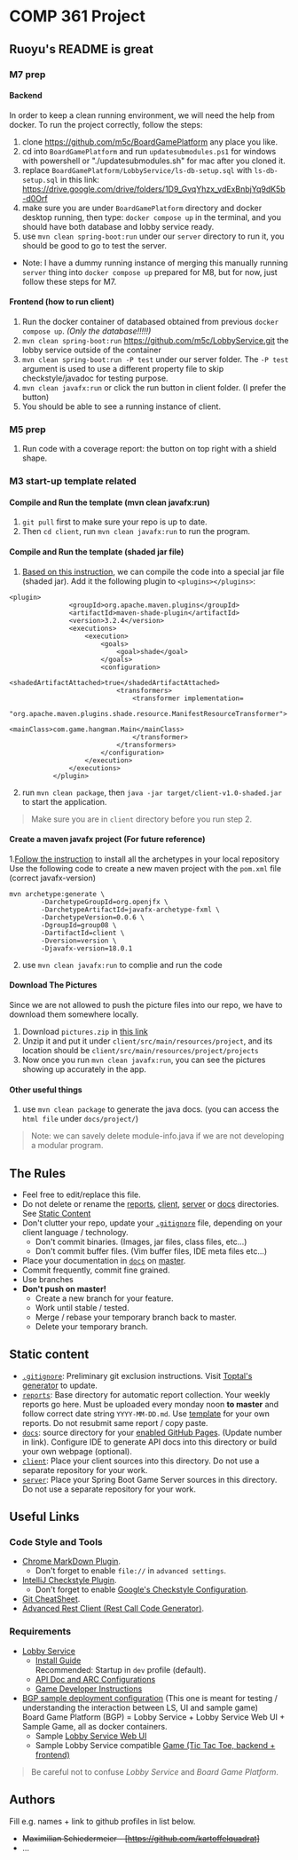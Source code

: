 # COMP 361 Project

## Ruoyu's README is great

### M7 prep
#### Backend
In order to keep a clean running environment, we will need the help from docker. To run the project correctly, follow the steps:
1. clone https://github.com/m5c/BoardGamePlatform any place you like.
2. cd into `BoardGamePlatform` and run `updatesubmodules.ps1` for windows with powershell or "./updatesubmodules.sh" for mac after you cloned it.
3. replace `BoardGamePlatform/LobbyService/ls-db-setup.sql` with `ls-db-setup.sql` in this link: https://drive.google.com/drive/folders/1D9_GvqYhzx_vdExBnbjYq9dK5b-d0Orf
4. make sure you are under `BoardGamePlatform` directory and docker desktop running, then type: `docker compose up` in the terminal, and you should have both database and lobby service ready.
5. use `mvn clean spring-boot:run` under our `server` directory to run it, you should be good to go to test the server.
- Note: I have a dummy running instance of merging this manually running `server` thing into `docker compose up` prepared for M8, but for now, just follow these steps for M7.

#### Frontend (how to run client)
1. Run the docker container of databased obtained from previous `docker compose up`. *(Only the database!!!!!)*
2. `mvn clean spring-boot:run` https://github.com/m5c/LobbyService.git the lobby service outside of the container
3. `mvn clean spring-boot:run -P test` under our server folder. The `-P test` argument is used to use a different property file to skip checkstyle/javadoc for testing purpose.
4. `mvn clean javafx:run` or click the run button in client folder. (I prefer the button)
5. You should be able to see a running instance of client.

### M5 prep
1. Run code with a coverage report: the button on top right with a shield shape.

### M3 start-up template related

#### Compile and Run the template (mvn clean javafx:run)
1. `git pull` first to make sure your repo is up to date.
2. Then `cd client`, run `mvn clean javafx:run` to run the program.

#### Compile and Run the template (shaded jar file)
1. [Based on this instruction](https://www.youtube.com/watch?v=EyYb0GmtEX4&ab_channel=Randomcode), we can compile the code into a special jar file (shaded jar). Add it the following plugin to `<plugins></plugins>`:

```
<plugin>
               <groupId>org.apache.maven.plugins</groupId>
               <artifactId>maven-shade-plugin</artifactId>
               <version>3.2.4</version>
               <executions>
                   <execution>
                       <goals>
                           <goal>shade</goal>
                       </goals>
                       <configuration>
                           <shadedArtifactAttached>true</shadedArtifactAttached>
                           <transformers>
                               <transformer implementation=
                                                    "org.apache.maven.plugins.shade.resource.ManifestResourceTransformer">
                                   <mainClass>com.game.hangman.Main</mainClass>
                               </transformer>
                           </transformers>
                       </configuration>
                   </execution>
               </executions>
           </plugin>
```
2. run `mvn clean package`, then `java -jar target/client-v1.0-shaded.jar` to start the application.

> Make sure you are in `client` directory before you run step 2.



#### Create a maven javafx project (For future reference)
1.[Follow the instruction](https://github.com/openjfx/javafx-maven-archetypes) to install all the archetypes in your local repository
Use the following code to create a new maven project with the `pom.xml` file 
(correct javafx-version)
```
mvn archetype:generate \
        -DarchetypeGroupId=org.openjfx \
        -DarchetypeArtifactId=javafx-archetype-fxml \
        -DarchetypeVersion=0.0.6 \
        -DgroupId=group08 \
        -DartifactId=client \
        -Dversion=version \
        -Djavafx-version=18.0.1
```

2. use `mvn clean javafx:run` to complie and run the code

#### Download The Pictures
Since we are not allowed to push the picture files into our repo, we have to download them somewhere locally.
1. Download `pictures.zip` in [this link](https://drive.google.com/drive/folders/1_qFamQnAU4fEEZqE0P-e6zrqeNkG2nRD)
2. Unzip it and put it under `client/src/main/resources/project`, and its location should be `client/src/main/resources/project/projects`
3. Now once you run `mvn clean javafx:run`, you can see the pictures showing up accurately in the app.

#### Other useful things
1. use `mvn clean package` to generate the java docs. (you can access the `html file` under `docs/project/`)



> Note: we can savely delete module-info.java if we are not developing a modular program.


## The Rules

 * Feel free to edit/replace this file.
 * Do not delete or rename the [reports](reports), [client](client), [server](server) or [docs](docs) directories.  
See [Static Content](#static-content)
 * Don't clutter your repo, update your [```.gitignore```](.gitignore) file, depending on your client language / technology.
    * Don't commit binaries. (Images, jar files, class files, etc...)
    * Don't commit buffer files. (Vim buffer files, IDE meta files etc...)
 * Place your documentation in [```docs```](docs) on [master](branch).
 * Commit frequently, commit fine grained.
 * Use branches
 * **Don't push on master!**
    * Create a new branch for your feature.
    * Work until stable / tested.
    * Merge / rebase your temporary branch back to master.
    * Delete your temporary branch.

## Static content

 * [```.gitignore```](.gitignore): Preliminary git exclusion instructions. Visit [Toptal's generator](https://www.toptal.com/developers/gitignore) to update.
 * [```reports```](reports): Base directory for automatic report collection. Your weekly reports go here. Must be uploaded every monday noon **to master** and follow correct date string ```YYYY-MM-DD.md```. Use [template](reports/YYYY-MM-DD.md) for your own reports. Do not resubmit same report / copy paste.
 * [```docs```](docs): source directory for your [enabled GitHub Pages](https://comp361.github.io/f2022-hexanome-00/). (Update number in link). Configure IDE to generate API docs into this directory or build your own webpage (optional).
 *  [```client```](client): Place your client sources into this directory. Do not use a separate repository for your work.
 * [```server```](server): Place your Spring Boot Game Server sources in this directory. Do not use a separate repository for your work.

## Useful Links

### Code Style and Tools

 * [Chrome MarkDown Plugin](https://chrome.google.com/webstore/detail/markdown-viewer/ckkdlimhmcjmikdlpkmbgfkaikojcbjk?hl=en).
    * Don't forget to enable ```file://``` in ```advanced settings```.
 * [IntelliJ Checkstyle Plugin](https://plugins.jetbrains.com/plugin/1065-checkstyle-idea).
    * Don't forget to enable [Google's Checkstyle Configuration](https://raw.githubusercontent.com/checkstyle/checkstyle/master/src/main/resources/google_checks.xml).
 * [Git CheatSheet](git-cheatsheet.md).
 * [Advanced Rest Client (Rest Call Code Generator)](https://docs.advancedrestclient.com/installation).

### Requirements

 * [Lobby Service](https://github.com/kartoffelquadrat/LobbyService)
    * [Install Guide](https://github.com/kartoffelquadrat/LobbyService/blob/master/markdown/build-deploy.md)  
Recommended: Startup in ```dev``` profile (default).
    * [API Doc and ARC Configurations](https://github.com/kartoffelquadrat/LobbyService/blob/master/markdown/api.md)
    * [Game Developer Instructions](https://github.com/kartoffelquadrat/LobbyService/blob/master/markdown/game-dev.md)
 * [BGP sample deployment configuration](https://github.com/kartoffelquadrat/BoardGamePlatform) (This one is meant for testing / understanding the interaction between LS, UI and sample game)  
Board Game Platform (BGP) = Lobby Service + Lobby Service Web UI + Sample Game, all as docker containers.
    * Sample [Lobby Service Web UI](https://github.com/kartoffelquadrat/LobbyServiceWebInterface)
    * Sample Lobby Service compatible [Game (Tic Tac Toe, backend + frontend)](https://github.com/kartoffelquadrat/BgpXox)

 > Be careful not to confuse *Lobby Service* and *Board Game Platform*.

## Authors

Fill e.g. names + link to github profiles in list below.

 * ~~Maximilian Schiedermeier - [https://github.com/kartoffelquadrat]~~
 * ...


